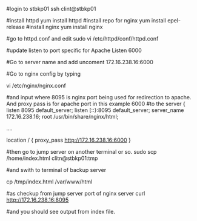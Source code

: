 #login to stbkp01
ssh clint@stbkp01

#install httpd
yum install httpd
#install repo for nginx
yum install epel-release
#install nginx 
yum install nginx

#go to httpd.conf and edit 
sudo  vi  /etc/httpd/conf/httpd.conf

#update listen to port specific for Apache
Listen 6000

#Go to server name and add uncoment 
172.16.238.16:6000

#Go to nginx config by typing

vi /etc/nginx/nginx.conf

#and input where 8095 is nginx port being used for redirection to apache. And proxy pass is for apache port in this example 6000
#to the 
server {
 listen       8095 default_server;
 listen       [::}:8095 default_server;
 server_name  172.16.238.16;
 root         /usr/bin/share/nginx/html;
 
 ....
 
 location / {
    proxy_pass http://172.16.238.16:6000
 }
 
 
 #then go to jump server on another terminal or so.
 sudo scp /home/index.html clitn@stbkp01:tmp
 
 #and swith to terminal of backup server
 
 cp /tmp/index.html /var/www/html
 
#as checkup from jump server port of nginx server 
curl http://172.16.238.16:8095

#and you should see output from index file.
